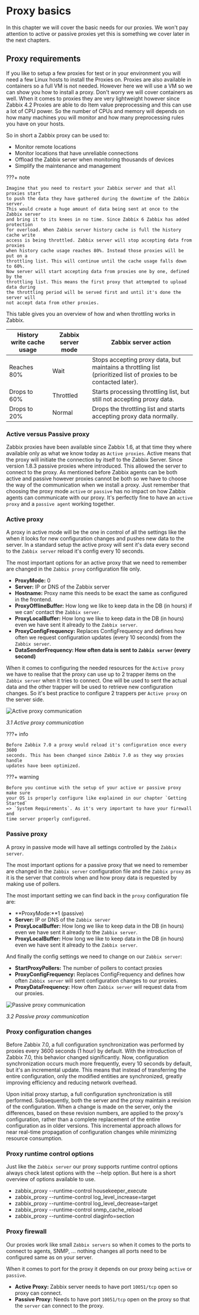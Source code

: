 # Proxy basics

In this chapter we will cover the basic needs for our proxies. We won't pay
attention to active or passive proxies yet this is something we cover later
in the next chapters.

## Proxy requirements

If you like to setup a few proxies for test or in your environment you will need
a few Linux hosts to install the Proxies on. Proxies are also available in containers
so a full VM is not needed. However here we will use a VM so we can show you how
to install a proxy. Don't worry we will cover containers as well. When it comes
to proxies they are very lightweight however since Zabbix 4.2 Proxies are able
to do Item value preprocessing and this can use a lot of CPU power. So the number
of CPUs and memory will depends on how many machines you will monitor and how many
preprocessing rules you have on your hosts.

So in short a Zabbix proxy can be used to:

- Monitor remote locations
- Monitor locations that have unreliable connections
- Offload the Zabbix server when monitoring thousands of devices
- Simplify the maintenance and management

???+ note

    Imagine that you need to restart your Zabbix server and that all proxies start
    to push the data they have gathered during the downtime of the Zabbix server.
    This would create a huge amount of data being sent at once to the Zabbix server
    and bring it to its knees in no time. Since Zabbix 6 Zabbix has added protection
    for overload. When Zabbix server history cache is full the history cache write
    access is being throttled. Zabbix server will stop accepting data from proxies
    when history cache usage reaches 80%. Instead those proxies will be put on a
    throttling list. This will continue until the cache usage falls down to 60%.
    Now server will start accepting data from proxies one by one, defined by the
    throttling list. This means the first proxy that attempted to upload data during
    the throttling period will be served first and until it's done the server will
    not accept data from other proxies.

This table gives you an overview of how and when throttling works in Zabbix.

| History write cache usage | Zabbix server mode | Zabbix server action                                                                                             |
| ------------------------- | ------------------ | ---------------------------------------------------------------------------------------------------------------- |
| Reaches 80%               | Wait               | Stops accepting proxy data, but maintains a throttling list (prioritized list of proxies to be contacted later). |
| Drops to 60%              | Throttled          | Starts processing throttling list, but still not accepting proxy data.                                           |
| Drops to 20%              | Normal             | Drops the throttling list and starts accepting proxy data normally.                                              |

### Active versus Passive proxy

Zabbix proxies have been available since Zabbix 1.6, at that time they where available
only as what we know today as `Active proxies`. Active means that the proxy will
initiate the connection by itself to the Zabbix Server. Since version 1.8.3 passive
proxies where introduced. This allowed the server to connect to the proxy. As mentioned
before Zabbix agents can be both active and passive however proxies cannot be both
so we have to choose the way of the communication when we install a proxy. Just
remember that choosing the proxy mode `active` or `passive` has no impact on how
Zabbix agents can communicate with our proxy. It's perfectly fine to have an
`active proxy` and a `passive agent` working together.

### Active proxy

A proxy in active mode will be the one in control of all the settings like the when
it looks for new configuration changes and pushes new data to the server.
In a standard setup the active proxy will sent it's data every second to the
`Zabbix server` reload it's config every 10 seconds.

The most important options for an active proxy that we need to remember are changed
in the `Zabbix proxy` configuration file only.

- **ProxyMode:** 0
- **Server:** IP or DNS of the Zabbix server
- **Hostname:** Proxy name this needs to be exact the same as configured in the
  frontend.
- **ProxyOfflineBuffer:** How long we like to keep data in the DB (in hours) if
  we can' contact the `Zabbix server`.
- **ProxyLocalBuffer:** How long we like to keep data in the DB (in hours) even
  we have sent it already to the `Zabbix server`.
- **ProxyConfigFrequency:** Replaces ConfigFrequency and defines how often we
  request configuration updates (every 10 seconds) from the `Zabbix server`.
- **DataSenderFrequency: How often data is sent to `Zabbix server` (every second)**

When it comes to configuring the needed resources for the `Active proxy` we have
to realise that the proxy can use up to 2 trapper items on the `Zabbix server`
when it tries to connect. One will be used to sent the actual data and the other
trapper will be used to retrieve new configuration changes. So it's best practice
to configure 2 trappers per `Active proxy` on the server side.

![Active proxy communication](ch03-active-communication.png)

_3.1 Active proxy
communication_

???+ info

    Before Zabbix 7.0 a proxy would reload it's configuration once every 3600
    seconds. This has been changed since Zabbix 7.0 as they way proxies handle
    updates have been optimized.

???+ warning

    Before you continue with the setup of your active or passive proxy make sure
    your OS is properly configure like explained in our chapter `Getting Started`
    => `System Requirements`. As it's very important to have your firewall and
    time server properly configured.

### Passive proxy

A proxy in passive mode will have all settings controlled by the `Zabbix server`.

The most important options for a passive proxy that we need to remember are changed
in the `Zabbix server` configuration file and the `Zabbix proxy` as it is the server
that controls when and how proxy data is requested by making use of pollers.

The most important setting we can find back in the `proxy` configuration file are:

- **ProxyMode:**1 (passive)
- **Server:** IP or DNS of the `Zabbix server`
- **ProxyLocalBuffer:** How long we like to keep data in the DB (in hours) even
  we have sent it already to the `Zabbix server`.
- **ProxyLocalBuffer:** How long we like to keep data in the DB (in hours) even
  we have sent it already to the `Zabbix server`.

And finally the config settings we need to change on our `Zabbix server`:

- **StartProxyPollers:** The number of pollers to contact proxies
- **ProxyConfigFrequency:** Replaces ConfigFrequency and defines how often
  `Zabbix server` will sent configuration changes to our proxies.
- **ProxyDataFrequency:** How often `Zabbix server` will request data from our proxies.

![Passive proxy communication](ch03-passive-communication.png)

_3.2 Passive proxy
communication_

### Proxy configuration changes

Before Zabbix 7.0, a full configuration synchronization was performed by proxies
every 3600 seconds (1 hour) by default. With the introduction of Zabbix 7.0, this
behavior changed significantly. Now, configuration synchronization occurs much more
frequently, every 10 seconds by default, but it's an incremental update. This means
that instead of transferring the entire configuration, only the modified entities
are synchronized, greatly improving efficiency and reducing network overhead.

Upon initial proxy startup, a full configuration synchronization is still performed.
Subsequently, both the server and the proxy maintain a revision of the configuration.
When a change is made on the server, only the differences, based on these revision
numbers, are applied to the proxy's configuration, rather than a complete replacement
of the entire configuration as in older versions. This incremental approach allows
for near real-time propagation of configuration changes while minimizing resource
consumption.

### Proxy runtime control options

Just like the `Zabbix server` our proxy supports runtime control options always
check latest options with the --help option. But here is a short overview of
options available to use.

- zabbix_proxy --runtime-control housekeeper_execute
- zabbix_proxy --runtime-control log_level_increase=target
- zabbix_proxy --runtime-control log_level_decrease=target
- zabbix_proxy --runtime-control snmp_cache_reload
- zabbix_proxy --runtime-control diaginfo=section

### Proxy firewall

Our proxies work like small `Zabbix servers` so when it comes to the ports to connect
to agents, SNMP, ... nothing changes all ports need to be configured same as on
your server.

When it comes to port for the proxy it depends on our proxy being `active` or `passive`.

- **Active Proxy:** Zabbix server needs to have port `10051/tcp` open so proxy can
  connect.
- **Passive Proxy:** Needs to have port `10051/tcp` open on the proxy so that the
  `server` can connect to the proxy.
